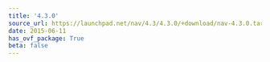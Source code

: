 ```yaml
---
title: '4.3.0'
source_url: https://launchpad.net/nav/4.3/4.3.0/+download/nav-4.3.0.tar.gz
date: 2015-06-11
has_ovf_package: True
beta: false
---
```

